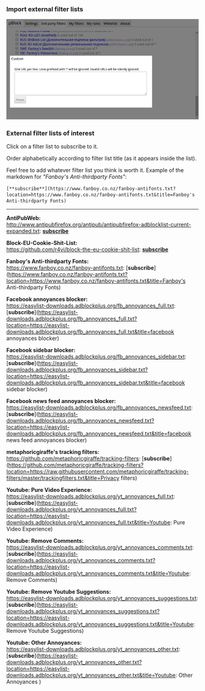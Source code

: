 ### Import external filter lists

![Custom filter lists](https://raw.githubusercontent.com/gorhill/uBlock/master/doc/img/3rd-party-filters-custom.png)

### External filter lists of interest

Click on a filter list to subscribe to it.

Order alphabetically according to filter list title (as it appears inside the list).

Feel free to add whatever filter list you  think is worth it. Example of the markdown for _"Fanboy's Anti-thirdparty Fonts"_: 

    [**subscribe**](https://www.fanboy.co.nz/fanboy-antifonts.txt?location=https://www.fanboy.co.nz/fanboy-antifonts.txt&title=Fanboy's Anti-thirdparty Fonts)

***

**AntiPubWeb:**<br>
<http://www.antipubfirefox.org/antipub/antipubfirefox-adblocklist-current-expanded.txt>: [**subscribe**](http://www.antipubfirefox.org/antipub/antipubfirefox-adblocklist-current-expanded.txt?location=http://www.antipubfirefox.org/antipub/antipubfirefox-adblocklist-current-expanded.txt&title=AntiPubWeb)

**Block-EU-Cookie-Shit-List:**<br>
<https://github.com/r4vi/block-the-eu-cookie-shit-list>: [**subscribe**](https://raw.githubusercontent.com/r4vi/block-the-eu-cookie-shit-list/master/filterlist.txt?location=https://raw.githubusercontent.com/r4vi/block-the-eu-cookie-shit-list/master/filterlist.txt&title=Block-EU-Cookie-Shit-List)

**Fanboy's Anti-thirdparty Fonts:**<br>
<https://www.fanboy.co.nz/fanboy-antifonts.txt>: [**subscribe**](https://www.fanboy.co.nz/fanboy-antifonts.txt?location=https://www.fanboy.co.nz/fanboy-antifonts.txt&title=Fanboy's Anti-thirdparty Fonts)

**Facebook annoyances blocker:**<br>
<https://easylist-downloads.adblockplus.org/fb_annoyances_full.txt>: [**subscribe**](https://easylist-downloads.adblockplus.org/fb_annoyances_full.txt?location=https://easylist-downloads.adblockplus.org/fb_annoyances_full.txt&title=facebook annoyances blocker)

**Facebook sidebar blocker:**<br>
<https://easylist-downloads.adblockplus.org/fb_annoyances_sidebar.txt>: [**subscribe**](https://easylist-downloads.adblockplus.org/fb_annoyances_sidebar.txt?location=https://easylist-downloads.adblockplus.org/fb_annoyances_sidebar.txt&title=facebook sidebar blocker)

**Facebook news feed annoyances blocker:**<br>
<https://easylist-downloads.adblockplus.org/fb_annoyances_newsfeed.txt>: [**subscribe**](https://easylist-downloads.adblockplus.org/fb_annoyances_newsfeed.txt?location=https://easylist-downloads.adblockplus.org/fb_annoyances_newsfeed.txt&title=facebook news feed annoyances blocker)

**metaphoricgiraffe's tracking filters:**<br>
<https://github.com/metaphoricgiraffe/tracking-filters>: [**subscribe**](https://github.com/metaphoricgiraffe/tracking-filters?location=https://raw.githubusercontent.com/metaphoricgiraffe/tracking-filters/master/trackingfilters.txt&title=Privacy filters)

**Youtube: Pure Video Experience:**<br>
<https://easylist-downloads.adblockplus.org/yt_annoyances_full.txt>: [**subscribe**](https://easylist-downloads.adblockplus.org/yt_annoyances_full.txt?location=https://easylist-downloads.adblockplus.org/yt_annoyances_full.txt&title=Youtube: Pure Video Experience)

**Youtube: Remove Comments:**<br>
<https://easylist-downloads.adblockplus.org/yt_annoyances_comments.txt>: [**subscribe**](https://easylist-downloads.adblockplus.org/yt_annoyances_comments.txt?location=https://easylist-downloads.adblockplus.org/yt_annoyances_comments.txt&title=Youtube: Remove Comments)

**Youtube: Remove Youtube Suggestions:**<br>
<https://easylist-downloads.adblockplus.org/yt_annoyances_suggestions.txt>: [**subscribe**](https://easylist-downloads.adblockplus.org/yt_annoyances_suggestions.txt?location=https://easylist-downloads.adblockplus.org/yt_annoyances_suggestions.txt&title=Youtube: Remove Youtube Suggestions)

**Youtube: Other Annoyances:**<br>
<https://easylist-downloads.adblockplus.org/yt_annoyances_other.txt>: [**subscribe**](https://easylist-downloads.adblockplus.org/yt_annoyances_other.txt?location=https://easylist-downloads.adblockplus.org/yt_annoyances_other.txt&title=Youtube: Other Annoyances
)


